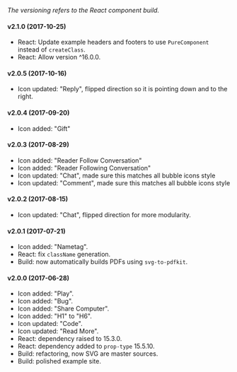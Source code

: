 _The versioning refers to the React component build._

#### v2.1.0 (2017-10-25)
* React: Update example headers and footers to use `PureComponent` instead of `createClass`.
* React: Allow version ^16.0.0.

#### v2.0.5 (2017-10-16)
* Icon updated: "Reply", flipped direction so it is pointing down and to the right.

#### v2.0.4 (2017-09-20)
* Icon added: "Gift"

#### v2.0.3 (2017-08-29)
* Icon added: "Reader Follow Conversation"
* Icon added: "Reader Following Conversation"
* Icon updated: "Chat", made sure this matches all bubble icons style
* Icon updated: "Comment", made sure this matches all bubble icons style

#### v2.0.2 (2017-08-15)

* Icon updated: "Chat", flipped direction for more modularity.

#### v2.0.1 (2017-07-21)

* Icon added: "Nametag".
* React: fix `className` generation.
* Build: now automatically builds PDFs using `svg-to-pdfkit`.

#### v2.0.0 (2017-06-28)

* Icon added: "Play".
* Icon added: "Bug".
* Icon added: "Share Computer".
* Icon added: "H1" to "H6".
* Icon updated: "Code".
* Icon updated: "Read More".
* React: dependency raised to 15.3.0.
* React: dependency added to `prop-type` 15.5.10.
* Build: refactoring, now SVG are master sources.
* Build: polished example site.
